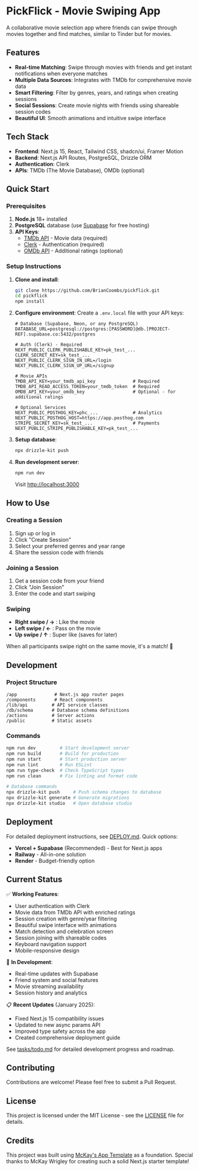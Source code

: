 # PickFlick - Movie Swiping App

A collaborative movie selection app where friends can swipe through movies together and find matches, similar to Tinder but for movies.

## Features

- **Real-time Matching**: Swipe through movies with friends and get instant notifications when everyone matches
- **Multiple Data Sources**: Integrates with TMDb for comprehensive movie data
- **Smart Filtering**: Filter by genres, years, and ratings when creating sessions
- **Social Sessions**: Create movie nights with friends using shareable session codes
- **Beautiful UI**: Smooth animations and intuitive swipe interface

## Tech Stack

- **Frontend**: Next.js 15, React, Tailwind CSS, shadcn/ui, Framer Motion
- **Backend**: Next.js API Routes, PostgreSQL, Drizzle ORM
- **Authentication**: Clerk
- **APIs**: TMDb (The Movie Database), OMDb (optional)

## Quick Start

### Prerequisites

1. **Node.js** 18+ installed
2. **PostgreSQL** database (use [Supabase](https://supabase.com/) for free hosting)
3. **API Keys**:
   - [TMDb API](https://www.themoviedb.org/settings/api) - Movie data (required)
   - [Clerk](https://dashboard.clerk.com/) - Authentication (required)
   - [OMDb API](http://www.omdbapi.com/apikey.aspx) - Additional ratings (optional)

### Setup Instructions

1. **Clone and install**:
   ```bash
   git clone https://github.com/BrianCoombs/pickflick.git
   cd pickflick
   npm install
   ```

2. **Configure environment**:
   Create a `.env.local` file with your API keys:
   ```env
   # Database (Supabase, Neon, or any PostgreSQL)
   DATABASE_URL=postgresql://postgres:[PASSWORD]@db.[PROJECT-REF].supabase.co:5432/postgres

   # Auth (Clerk) - Required
   NEXT_PUBLIC_CLERK_PUBLISHABLE_KEY=pk_test_...
   CLERK_SECRET_KEY=sk_test_...
   NEXT_PUBLIC_CLERK_SIGN_IN_URL=/login
   NEXT_PUBLIC_CLERK_SIGN_UP_URL=/signup

   # Movie APIs
   TMDB_API_KEY=your_tmdb_api_key              # Required
   TMDB_API_READ_ACCESS_TOKEN=your_tmdb_token  # Required
   OMDB_API_KEY=your_omdb_key                  # Optional - for additional ratings

   # Optional Services
   NEXT_PUBLIC_POSTHOG_KEY=phc_...             # Analytics
   NEXT_PUBLIC_POSTHOG_HOST=https://app.posthog.com
   STRIPE_SECRET_KEY=sk_test_...               # Payments
   NEXT_PUBLIC_STRIPE_PUBLISHABLE_KEY=pk_test_...
   ```

3. **Setup database**:
   ```bash
   npx drizzle-kit push
   ```

4. **Run development server**:
   ```bash
   npm run dev
   ```

   Visit [http://localhost:3000](http://localhost:3000)

## How to Use

### Creating a Session
1. Sign up or log in
2. Click "Create Session" 
3. Select your preferred genres and year range
4. Share the session code with friends

### Joining a Session
1. Get a session code from your friend
2. Click "Join Session"
3. Enter the code and start swiping

### Swiping
- **Right swipe / →** : Like the movie
- **Left swipe / ←** : Pass on the movie  
- **Up swipe / ↑** : Super like (saves for later)

When all participants swipe right on the same movie, it's a match! 🎉

## Development

### Project Structure
```
/app              # Next.js app router pages
/components       # React components
/lib/api         # API service classes
/db/schema       # Database schema definitions
/actions         # Server actions
/public          # Static assets
```

### Commands
```bash
npm run dev         # Start development server
npm run build       # Build for production
npm run start       # Start production server
npm run lint        # Run ESLint
npm run type-check  # Check TypeScript types
npm run clean       # Fix linting and format code

# Database commands
npx drizzle-kit push     # Push schema changes to database
npx drizzle-kit generate # Generate migrations
npx drizzle-kit studio   # Open database studio
```

## Deployment

For detailed deployment instructions, see [DEPLOY.md](DEPLOY.md). Quick options:
- **Vercel + Supabase** (Recommended) - Best for Next.js apps
- **Railway** - All-in-one solution
- **Render** - Budget-friendly option

## Current Status

✅ **Working Features**:
- User authentication with Clerk
- Movie data from TMDb API with enriched ratings
- Session creation with genre/year filtering
- Beautiful swipe interface with animations
- Match detection and celebration screen
- Session joining with shareable codes
- Keyboard navigation support
- Mobile-responsive design

🚧 **In Development**:
- Real-time updates with Supabase
- Friend system and social features
- Movie streaming availability
- Session history and analytics

📋 **Recent Updates** (January 2025):
- Fixed Next.js 15 compatibility issues
- Updated to new async params API
- Improved type safety across the app
- Created comprehensive deployment guide

See [tasks/todo.md](tasks/todo.md) for detailed development progress and roadmap.

## Contributing

Contributions are welcome! Please feel free to submit a Pull Request.

## License

This project is licensed under the MIT License - see the [LICENSE](license) file for details.

## Credits

This project was built using [McKay's App Template](https://github.com/mckaywrigley/mckays-app-template) as a foundation. Special thanks to McKay Wrigley for creating such a solid Next.js starter template!